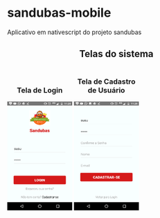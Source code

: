# sandubas-mobile
Aplicativo em nativescript do projeto sandubas

<h2 align="center">Telas do sistema</h2>
<div align="center" style="width: 150px; display: inline-block;">
	<h3>Tela de Login</h3>
	<img src="images/login.png" height="250" width="150" alt="" />
</div>
<div align="center" style="width: 150px; display: inline-block;">
	<h3>Tela de Cadastro de Usuário</h3>
	<img src="images/cadastro.png" height="250" width="150" alt="" />
</div>
